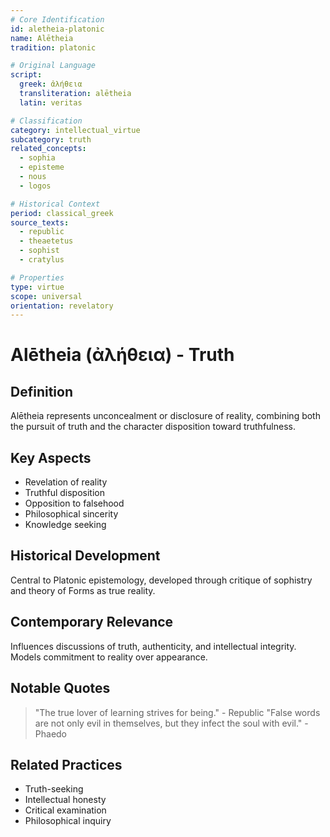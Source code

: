 ```yaml
---
# Core Identification
id: aletheia-platonic
name: Alētheia
tradition: platonic

# Original Language
script:
  greek: ἀλήθεια
  transliteration: alētheia
  latin: veritas

# Classification
category: intellectual_virtue
subcategory: truth
related_concepts:
  - sophia
  - episteme
  - nous
  - logos

# Historical Context
period: classical_greek
source_texts:
  - republic
  - theaetetus
  - sophist
  - cratylus

# Properties
type: virtue
scope: universal
orientation: revelatory
---
```


# Alētheia (ἀλήθεια) - Truth

## Definition
Alētheia represents unconcealment or disclosure of reality, combining both the pursuit of truth and the character disposition toward truthfulness.

## Key Aspects
- Revelation of reality
- Truthful disposition
- Opposition to falsehood
- Philosophical sincerity
- Knowledge seeking

## Historical Development
Central to Platonic epistemology, developed through critique of sophistry and theory of Forms as true reality.

## Contemporary Relevance
Influences discussions of truth, authenticity, and intellectual integrity. Models commitment to reality over appearance.

## Notable Quotes
> "The true lover of learning strives for being." - Republic
> "False words are not only evil in themselves, but they infect the soul with evil." - Phaedo

## Related Practices
- Truth-seeking
- Intellectual honesty
- Critical examination
- Philosophical inquiry